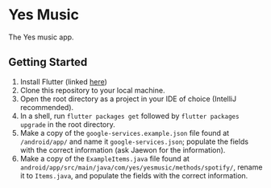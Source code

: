 # Yes Music

The Yes music app.

## Getting Started

1. Install Flutter (linked [here](https://flutter.io/docs/get-started/install))
2. Clone this repository to your local machine.
3. Open the root directory as a project in your IDE of choice (IntelliJ recommended).
4. In a shell, run `flutter packages get` followed by `flutter packages upgrade` in the root directory.
5. Make a copy of the `google-services.example.json` file found at `/android/app/` and name it `google-services.json`; 
populate the fields with the correct information (ask Jaewon for the information). 
6. Make a copy of the `ExampleItems.java` file found at `android/app/src/main/java/com/yes/yesmusic/methods/spotify/`,
rename it to `Items.java`, and populate the fields with the correct information.
